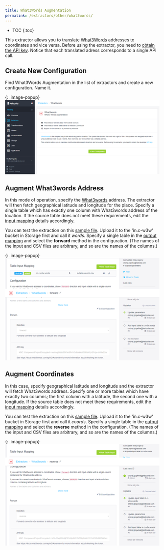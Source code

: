 ```yaml
---
title: What3Words Augmentation
permalink: /extractors/other/what3words/
---
```


* TOC
{:toc}

This extractor allows you to translate [What3Words](https://what3words.com/) addresses to coordinates and vice versa.
Before using the extractor, you need to [obtain the API key](https://docs.what3words.com/api/v2/#overview).
Notice that each translated adress corresponds to a single API call.

## Create New Configuration
Find What3Words Augmentation in the list of extractors and create a new configuration. Name it.

{: .image-popup}
![Screenshot - Create configuration](/extractors/other/what3words/ui1.png)

## Augment What3words Address
In this mode of operation, specify the [What3words](https://what3words.com/about/) address. The extractor
will then fetch geographical latitude and longitude for the place. Specify a single table which has exactly 
one column with What3words address of the location.
If the source table does not meet these requirements, 
edit the [input mapping](/manipulation/transformations/mappings/#input-mapping) details accordingly. 

You can test the extraction on this [sample file](/extractors/other/what3words/words.csv). 
Upload it to the 'in.c-w3w' bucket in Storage first and call it *words*.
Specify a single table in the [output mapping](/manipulation/transformations/mappings/#output-mapping) 
and select the **forward** method in the configuration.
(The names of the input and CSV files are arbitrary, and so are the names of the columns.)

{: .image-popup}
![Screenshot - Add coordinates to w3w address](/extractors/other/what3words/ui2.png)

## Augment Coordinates
In this case, specify geographical latitude and longitude and the extractor will fetch What3words address.
Specify one or more tables which have exactly two columns; the first column with a latitude, the second 
one with a longitude. If the source table does not meet these requirements, edit the [input mapping](/manipulation/transformations/mappings/#input-mapping) details accordingly. 

You can test the extraction on this [sample file](/extractors/other/what3words/coords.csv). 
Upload it to the 'in.c-w3w' bucket in Storage first and call it *coords*.
Specify a single table in the [output mapping](/manipulation/transformations/mappings/#output-mapping) 
and select the **reverse** method in the configuration.
(The names of the input and CSV files are arbitrary, and so are the names of the columns.)

{: .image-popup}
![Screenshot - Add w3w address to coordinates](/extractors/other/what3words/ui3.png)
